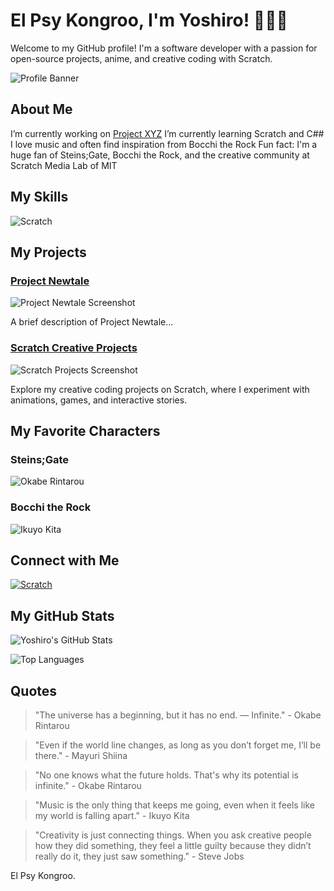 # El Psy Kongroo, I'm Yoshiro! 🚀🎸🔧

Welcome to my GitHub profile! I'm a software developer with a passion for open-source projects, anime, and creative coding with Scratch.

![Profile Banner](https://example.com/steins_gate_ikuyo_scratch_banner.png)

## About Me

I’m currently working on [Project XYZ](https://github.com/Yoshiro-FakeCPU/ProjectXYZ)
I’m currently learning Scratch and C##
I love music and often find inspiration from Bocchi the Rock
Fun fact: I'm a huge fan of Steins;Gate, Bocchi the Rock, and the creative community at Scratch Media Lab of MIT

## My Skills

![Scratch](https://img.shields.io/badge/-Scratch-4D97FF?logo=scratch&logoColor=white&style=for-the-badge)

## My Projects

### [Project Newtale](https://github.com/Yoshiro-FakeCPU/ProjectNewtale)
![Project Newtale Screenshot]()

A brief description of Project Newtale...

### [Scratch Creative Projects](https://scratch.mit.edu/users/Yoshiro-FakeCPU)
![Scratch Projects Screenshot](https://example.com/scratch_projects_screenshot.png)

Explore my creative coding projects on Scratch, where I experiment with animations, games, and interactive stories.

## My Favorite Characters

### Steins;Gate
![Okabe Rintarou](https://example.com/okabe_rintarou.png)

### Bocchi the Rock
![Ikuyo Kita](https://example.com/ikuyo_kita.png)

## Connect with Me

[![Scratch](https://img.shields.io/badge/-Scratch-4D97FF?logo=scratch&logoColor=white&style=for-the-badge)](https://scratch.mit.edu/users/Yoshiro-FakeCPU)

## My GitHub Stats

![Yoshiro's GitHub Stats](https://github-readme-stats.vercel.app/api?username=Yoshiro-FakeCPU&show_icons=true&theme=tokyonight)

![Top Languages](https://github-readme-stats.vercel.app/api/top-langs/?username=Yoshiro-FakeCPU&layout=compact&theme=tokyonight)

## Quotes

> "The universe has a beginning, but it has no end. — Infinite." - Okabe Rintarou

> "Even if the world line changes, as long as you don’t forget me, I’ll be there." - Mayuri Shiina

> "No one knows what the future holds. That's why its potential is infinite." - Okabe Rintarou

> "Music is the only thing that keeps me going, even when it feels like my world is falling apart." - Ikuyo Kita

> "Creativity is just connecting things. When you ask creative people how they did something, they feel a little guilty because they didn’t really do it, they just saw something." - Steve Jobs

El Psy Kongroo.
